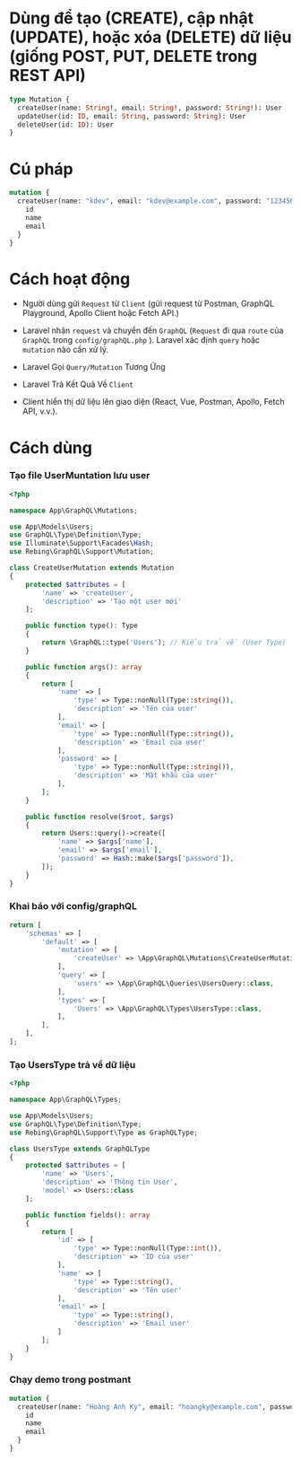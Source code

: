 # Dùng để tạo (CREATE), cập nhật (UPDATE), hoặc xóa (DELETE) dữ liệu (giống POST, PUT, DELETE trong REST API)

```graphql
type Mutation {
  createUser(name: String!, email: String!, password: String!): User
  updateUser(id: ID, email: String, password: String): User
  deleteUser(id: ID): User
}
```

# Cú pháp

```graphQL
mutation {
  createUser(name: "kdev", email: "kdev@example.com", password: "123456") {
    id
    name
    email
  }
}

```

# Cách hoạt động

- Người dùng gửi `Request` từ `Client` (gửi request từ Postman, GraphQL Playground, Apollo Client hoặc Fetch API.)

- Laravel nhận `request` và chuyển đến `GraphQL` (`Request` đi qua `route` của `GraphQL` trong `config/graphQL.php` ). Laravel xác định `query` hoặc `mutation` nào cần xử lý.

- Laravel Gọi `Query/Mutation` Tương Ứng

- Laravel Trả Kết Quả Về `Client`

- Client hiển thị dữ liệu lên giao diện (React, Vue, Postman, Apollo, Fetch API, v.v.).

# Cách dùng

### Tạo file UserMuntation lưu user

```php
<?php

namespace App\GraphQL\Mutations;

use App\Models\Users;
use GraphQL\Type\Definition\Type;
use Illuminate\Support\Facades\Hash;
use Rebing\GraphQL\Support\Mutation;

class CreateUserMutation extends Mutation
{
    protected $attributes = [
        'name' => 'createUser',
        'description' => 'Tạo một user mới'
    ];

    public function type(): Type
    {
        return \GraphQL::type('Users'); // Kiểu trả về (User Type)
    }

    public function args(): array
    {
        return [
            'name' => [
                'type' => Type::nonNull(Type::string()),
                'description' => 'Tên của user'
            ],
            'email' => [
                'type' => Type::nonNull(Type::string()),
                'description' => 'Email của user'
            ],
            'password' => [
                'type' => Type::nonNull(Type::string()),
                'description' => 'Mật khẩu của user'
            ],
        ];
    }

    public function resolve($root, $args)
    {
        return Users::query()->create([
            'name' => $args['name'],
            'email' => $args['email'],
            'password' => Hash::make($args['password']),
        ]);
    }
}

```

### Khai báo với config/graphQL

```php
return [
    'schemas' => [
        'default' => [
            'mutation' => [
                'createUser' => \App\GraphQL\Mutations\CreateUserMutation::class,
            ],
            'query' => [
                'users' => \App\GraphQL\Queries\UsersQuery::class,
            ],
            'types' => [
                'Users' => \App\GraphQL\Types\UsersType::class,
            ],
        ],
    ],
];

```

### Tạo UsersType trả về dữ liệu

```php
<?php

namespace App\GraphQL\Types;

use App\Models\Users;
use GraphQL\Type\Definition\Type;
use Rebing\GraphQL\Support\Type as GraphQLType;

class UsersType extends GraphQLType
{
    protected $attributes = [
        'name' => 'Users',
        'description' => 'Thông tin User',
        'model' => Users::class
    ];

    public function fields(): array
    {
        return [
            'id' => [
                'type' => Type::nonNull(Type::int()),
                'description' => 'ID của user'
            ],
            'name' => [
                'type' => Type::string(),
                'description' => 'Tên user'
            ],
            'email' => [
                'type' => Type::string(),
                'description' => 'Email user'
            ]
        ];
    }
}
```

### Chạy demo trong postmant

```graphQL
mutation {
  createUser(name: "Hoàng Anh Kỳ", email: "hoangky@example.com", password: "123456") {
    id
    name
    email
  }
}
```
